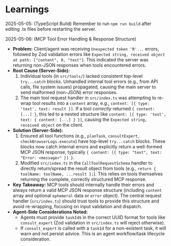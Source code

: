 # Learnings

2025-05-05: (TypeScript Build) Remember to run `npm run build` after editing .ts files before restarting the server. 

2025-05-06: (MCP Tool Error Handling & Response Structure)
*   **Problem:** Client/agent was receiving `Unexpected token 'R'...` errors, followed by Zod validation errors like `Expected string, received object at path: ["content", 0, "text"]`. This indicated the server was returning non-JSON responses when tools encountered errors.
*   **Root Cause (Server-Side):** 
    1.  Individual tools (in `src/tools/`) lacked consistent top-level `try...catch` blocks. Unhandled internal tool errors (e.g., from API calls, file system issues) propagated, causing the main server to send malformed (non-JSON) error responses.
    2.  The main tool request handler in `src/index.ts` was attempting to re-wrap tool results into a `content` array, e.g., `content: [{ type: 'text', text: result }]`. If a tool *correctly* returned `{ content: [...] }`, this led to a nested structure like `content: [{ type: 'text', text: { content: [...] } }]`, causing the `Expected string, received object` on the client.
*   **Solution (Server-Side):**
    1.  Ensured all tool functions (e.g., `planTask`, `consultExpert`, `checkBrowserLogs.execute`) have top-level `try...catch` blocks. These blocks now catch internal errors and explicitly return a well-formed MCP JSON response, typically `{ content: [{ type: "text", text: "Error: <message>" }] }`.
    2.  Modified `src/index.ts` in the `CallToolRequestSchema` handler to directly return/spread the result object from tools (e.g., `return { toolName: toolName, ...result };`). This relies on tools themselves returning the complete, correctly structured MCP response.
*   **Key Takeaway:** MCP tools should internally handle their errors and always return a valid MCP JSON response structure (including `content` array and optional `ephemeral` data or `error` object). The central request handler (`src/index.ts`) should trust tools to provide this structure and avoid re-wrapping, focusing on input validation and dispatch.
*   **Agent-Side Considerations Noted:**
    *   Agents must provide `taskId`s in the correct UUID format for tools like `consult_expert` (Zod validation in `src/index.ts` will reject otherwise).
    *   If `consult_expert` is called with a `taskId` for a non-existent task, it will warn and not persist advice. This is an agent workflow/task lifecycle consideration. 